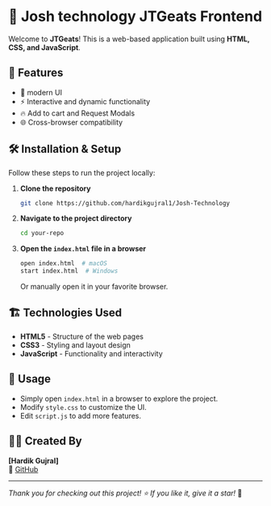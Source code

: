 # 🌟 Josh technology JTGeats Frontend

Welcome to **JTGeats**! This is a web-based application built using **HTML, CSS, and JavaScript**.


## 📌 Features
- 🎨 modern UI
- ⚡️ Interactive and dynamic functionality
- 🔥 Add to cart and Request Modals
- 🌐 Cross-browser compatibility

## 🛠️ Installation & Setup
Follow these steps to run the project locally:

1. **Clone the repository**
   ```sh
   git clone https://github.com/hardikgujral1/Josh-Technology
   ```
2. **Navigate to the project directory**
   ```sh
   cd your-repo
   ```
3. **Open the `index.html` file in a browser**
   ```sh
   open index.html  # macOS
   start index.html  # Windows
   ```
   Or manually open it in your favorite browser.


## 🏗️ Technologies Used
- **HTML5** - Structure of the web pages
- **CSS3** - Styling and layout design
- **JavaScript** - Functionality and interactivity

## 📝 Usage
- Simply open `index.html` in a browser to explore the project.
- Modify `style.css` to customize the UI.
- Edit `script.js` to add more features.





## 👨‍💻 Created By
**[Hardik Gujral]**  
🔗 [GitHub](https://github.com/hardikgujral1)

---
_Thank you for checking out this project! ⭐ If you like it, give it a star!_ 🚀

